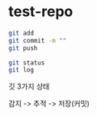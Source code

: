 # test-repo

```bash
git add
git commit -m ""
git push

git status
git log
```

깃 3가지 상태

감지 -> 추적 -> 저장(커밋)
